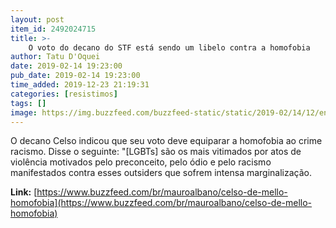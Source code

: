 ```yaml
---
layout: post
item_id: 2492024715
title: >-
    O voto do decano do STF está sendo um libelo contra a homofobia
author: Tatu D'Oquei
date: 2019-02-14 19:23:00
pub_date: 2019-02-14 19:23:00
time_added: 2019-12-23 21:19:31
categories: [resistimos]
tags: []
image: https://img.buzzfeed.com/buzzfeed-static/static/2019-02/14/12/enhanced/buzzfeed-prod-web-03/original-605-1550165586-2.jpg?crop=1200:628;0,0
---
```


O decano Celso indicou que seu voto deve equiparar a homofobia ao crime racismo. Disse o seguinte: "[LGBTs] são os mais vitimados por atos de violência motivados pelo preconceito, pelo ódio e pelo racismo manifestados contra esses outsiders que sofrem intensa marginalização.

**Link:** [https://www.buzzfeed.com/br/mauroalbano/celso-de-mello-homofobia](https://www.buzzfeed.com/br/mauroalbano/celso-de-mello-homofobia)

